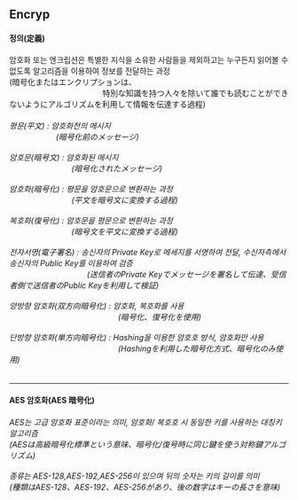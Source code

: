 <h2> Encryp </h2>

<h4> 정의(定義) </h4>
암호화 또는 엔크립션은 특별한 지식을 소유한 사람들을 제외하고는 누구든지 읽어볼 수 없도록 알고리즘을 이용하여 정보를 전달하는 과정<br>
(暗号化またはエンクリプションは、<br>　　　　　　　　　　　　特別な知識を持つ人々を除いて誰でも読むことができないようにアルゴリズムを利用して情報を伝達する過程)<br>

<h6> 평문(平文) : 암호화전의 메시지
<br>　　　　　　(暗号化前のメッセージ)<br><br>
암호문(暗号文) : 암호화된 메시지
<br>　　　　　　　　(暗号化されたメッセージ)<br><br>
암호화(暗号化) : 평문을 암호문으로 변환하는 과정
<br>　　　　　　　　(平文を暗号文に変換する過程)<br><br>
복호화(復号化) : 암호문을 평문으로 변환하는 과정
<br>　　　　　　　　(暗号文を平文に変換する過程)<br><br>
전자서명(電子署名) : 송신자의 Private Key로 메세지를 서명하여 전달, 수신자측에서 송신자의 Public Key를 이용하여 검증
<br>　　　　　　　　　　(送信者のPrivate Keyでメッセージを署名して伝達、受信者側で送信者のPublic Keyを利用して検証)<br><br>
양방향 암호화(双方向暗号化) : 암호화, 복호화를 사용
<br>　　　　　　　　　　　　　　(暗号化、復号化を使用)<br><br>
단방향 암호화(単方向暗号化) : Hashing을 이용한 암호호 방식, 암호화만 사용
<br>　　　　　　　　　　　　　　(Hashingを利用した暗号化方式、暗号化のみ使用)
<br>
</h6>
<hr>
<h4> AES 암호화(AES 暗号化)  </h4>
<h6> AES는 고급 암호화 표준이라는 의미, 암호화/ 복호호 시 동일한 키를 사용하는 대칭키 알고리즘
<br>(AESは高級暗号化標準という意味、暗号化/復号時に同じ鍵を使う対称鍵アルゴリズム)<br><br>
종류는 AES-128,AES-192,AES-256이 있으며 뒤의 숫자는 키의 길이를 의미
<br>(種類はAES-128、AES-192、AES-256があり、後の数字はキーの長さを意味)<br><br>
</h6> 
</h5> 
